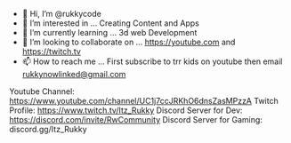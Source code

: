 - 👋 Hi, I’m @rukkycode
- 👀 I’m interested in ... Creating Content and Apps
- 🌱 I’m currently learning ... 3d web Development
- 💞️ I’m looking to collaborate on ... https://youtube.com and https://twitch.tv
- 📫 How to reach me ... First subscribe to trr kids on youtube then email rukkynowlinked@gmail.com

<!---
rukkycode/rukkycode is a ✨ special ✨ repository because its `README.md` (this file) appears on your GitHub profile.
You can click the Preview link to take a look at your changes.
--->

Youtube Channel: https://www.youtube.com/channel/UC1j7ccJRKhO6dnsZasMPzzA
Twitch Profile: https://www.twitch.tv/Itz_Rukky
Discord Server for Dev: https://discord.com/invite/RwCommunity
Discord Server for Gaming: discord.gg/Itz_Rukky
